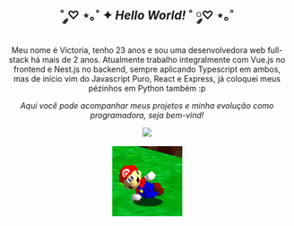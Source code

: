   <h2 align="center"> ˚ ༘♡ ⋆｡˚ ✦ <i>Hello World!</i> ˚ ༘♡ ⋆｡˚ </h2>

<p align="center">Meu nome é Victoria, tenho 23 anos e sou uma desenvolvedora web full-stack há mais de 2 anos. Atualmente trabalho integralmente com Vue.js no frontend e Nest.js no backend, sempre aplicando Typescript em ambos, mas de início vim do Javascript Puro, React e Express, já coloquei meus pézinhos em Python também :p</p>
<p align="center"><i>Aqui você pode acompanhar meus projetos e minha evolução como programadora, seja bem-vind!</i></p>
<p align="center"><img src="https://pryrotech.github.io/projects.gif" width="100"/></p>

<p align="center">
  <img src="/assets/img/mario.gif">
</p>

###
